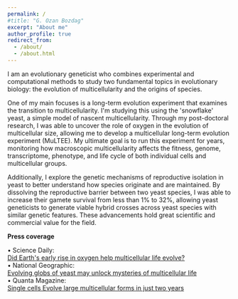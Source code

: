 ```yaml
---
permalink: /
#title: "G. Ozan Bozdag"
excerpt: "About me"
author_profile: true
redirect_from: 
  - /about/
  - /about.html
---
```

I am an evolutionary geneticist who combines experimental and computational methods to study two fundamental topics in evolutionary biology: the evolution of multicellularity and the origins of species.

One of my main focuses is a long-term evolution experiment that examines the transition to multicellularity. I'm studying this using the 'snowflake' yeast, a simple model of nascent multicellularity. Through my post-doctoral research, I was able to uncover the role of oxygen in the evolution of multicellular size, allowing me to develop a multicellular long-term evolution experiment (MuLTEE). My ultimate goal is to run this experiment for years, monitoring how macroscopic multicellularity affects the fitness, genome, transcriptome, phenotype, and life cycle of both individual cells and multicellular groups.

Additionally, I explore the genetic mechanisms of reproductive isolation in yeast to better understand how species originate and are maintained. By dissolving the reproductive barrier between two yeast species, I was able to increase their gamete survival from less than 1% to 32%, allowing yeast geneticists to generate viable hybrid crosses across yeast species with similar genetic features. These advancements hold great scientific and commercial value for the field.

**Press coverage**

  •	Science Daily: <br />
[Did Earth's early rise in oxygen help multicellular life evolve?](https://www.sciencedaily.com/releases/2021/05/210518205459.htm) <br />
  •	National Geographic: <br />
[Evolving globs of yeast may unlock mysteries of multicellular life](https://www.nationalgeographic.co.uk/science-and-technology/2021/09/evolving-globs-of-yeast-may-unlock-mysteries-of-multicellular-life) <br />
  •	Quanta Magazine: <br />
[Single cells Evolve large multicellular forms in just two years](https://www.quantamagazine.org/single-cells-evolve-large-multicellular-forms-in-just-two-years-20210922/)